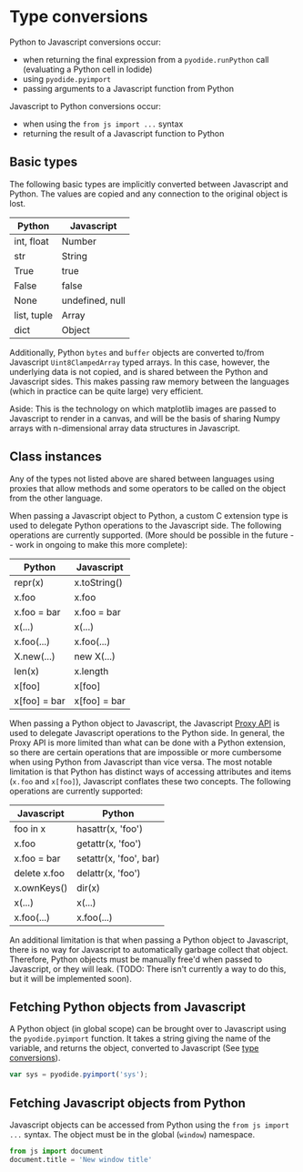 # Type conversions

Python to Javascript conversions occur:

- when returning the final expression from a `pyodide.runPython` call (evaluating a Python cell in Iodide)
- using `pyodide.pyimport`
- passing arguments to a Javascript function from Python

Javascript to Python conversions occur:

- when using the `from js import ...` syntax
- returning the result of a Javascript function to Python

## Basic types

The following basic types are implicitly converted between Javascript and
Python. The values are copied and any connection to the original object is lost.

| Python      | Javascript      |
|-------------|-----------------|
| int, float  | Number          |
| str         | String          |
| True        | true            |
| False       | false           |
| None        | undefined, null |
| list, tuple | Array           |
| dict        | Object          |

Additionally, Python `bytes` and `buffer` objects are converted to/from Javascript
`Uint8ClampedArray` typed arrays.  In this case, however, the underlying data is
not copied, and is shared between the Python and Javascript sides.  This makes
passing raw memory between the languages (which in practice can be quite large)
very efficient.

Aside: This is the technology on which matplotlib images are passed to
Javascript to render in a canvas, and will be the basis of sharing Numpy arrays
with n-dimensional array data structures in Javascript.

## Class instances

Any of the types not listed above are shared between languages using proxies
that allow methods and some operators to be called on the object from the other
language.


When passing a Javascript object to Python, a custom C extension type is used to
delegate Python operations to the Javascript side. The following operations are
currently supported. (More should be possible in the future -- work in ongoing
to make this more complete):

| Python       | Javascript   |
|--------------|--------------|
| repr(x)      | x.toString() |
| x.foo        | x.foo        |
| x.foo = bar  | x.foo = bar  |
| x(...)       | x(...)       |
| x.foo(...)   | x.foo(...)   |
| X.new(...)   | new X(...)   |
| len(x)       | x.length     |
| x[foo]       | x[foo]       |
| x[foo] = bar | x[foo] = bar |

When passing a Python object to Javascript, the Javascript [Proxy
API](https://developer.mozilla.org/en-US/docs/Web/JavaScript/Reference/Global_Objects/Proxy)
is used to delegate Javascript operations to the Python side. In general, the
Proxy API is more limited than what can be done with a Python extension, so
there are certain operations that are impossible or more cumbersome when using
Python from Javascript than vice versa. The most notable limitation is that
Python has distinct ways of accessing attributes and items (`x.foo` and
`x[foo]`), Javascript conflates these two concepts. The following operations are
currently supported:

| Javascript   | Python                 |
|--------------|------------------------|
| foo in x     | hasattr(x, 'foo')      |
| x.foo        | getattr(x, 'foo')      |
| x.foo = bar  | setattr(x, 'foo', bar) |
| delete x.foo | delattr(x, 'foo')      |
| x.ownKeys()  | dir(x)                 |
| x(...)       | x(...)                 |
| x.foo(...)   | x.foo(...)             |

An additional limitation is that when passing a Python object to Javascript,
there is no way for Javascript to automatically garbage collect that object.
Therefore, Python objects must be manually free'd when passed to Javascript, or
they will leak. (TODO: There isn't currently a way to do this, but it will be
implemented soon).

## Fetching Python objects from Javascript

A Python object (in global scope) can be brought over to Javascript using the
`pyodide.pyimport` function. It takes a string giving the name of the variable,
and returns the object, converted to Javascript (See [type
conversions](type_conversions.md)).

```javascript
var sys = pyodide.pyimport('sys');
```

## Fetching Javascript objects from Python

Javascript objects can be accessed from Python using the `from js import ...`
syntax. The object must be in the global (`window`) namespace.

```python
from js import document
document.title = 'New window title'
```
